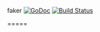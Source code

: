 faker [![GoDoc](https://godoc.org/github.com/rfsbraz/faker?status.png)](https://godoc.org/github.com/rfsbraz/faker) [![Build Status](https://travis-ci.org/rfsbraz/faker.svg?branch=master)](https://travis-ci.org/rfsbraz/faker)

=====
